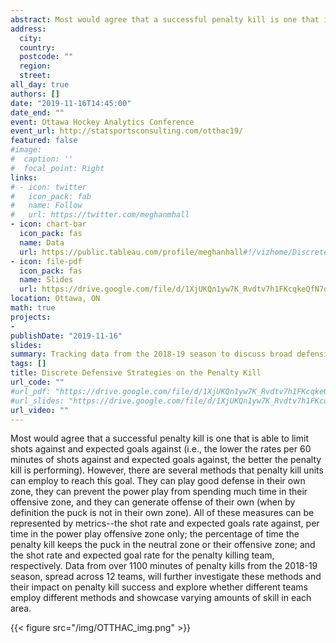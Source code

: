 ```yaml
---
abstract: Most would agree that a successful penalty kill is one that is able to limit shots against and expected goals against (i.e., the lower the rates per 60 minutes of shots against and expected goals against, the better the penalty kill is performing). However, there are several methods that penalty kill units can employ to reach this goal. They can play good defense in their own zone, they can prevent the power play from spending much time in their offensive zone, and they can generate offense of their own (when by definition the puck is not in their own zone). All of these measures can be represented by metrics--the shot rate and expected goals rate against, per time in the power play offensive zone only; the percentage of time the penalty kill keeps the puck in the neutral zone or their offensive zone; and the shot rate and expected goal rate for the penalty killing team, respectively. Data from over 1100 minutes of penalty kills from the 2018-19 season, spread across 12 teams, will further investigate these methods and their impact on penalty kill success and explore whether different teams employ different methods and showcase varying amounts of skill in each area.
address:
  city: 
  country: 
  postcode: ""
  region: 
  street: 
all_day: true
authors: []
date: "2019-11-16T14:45:00"
date_end: ""
event: Ottawa Hockey Analytics Conference
event_url: http://statsportsconsulting.com/otthac19/
featured: false
#image:
#  caption: ''
#  focal_point: Right
links:
# - icon: twitter
#   icon_pack: fab
#   name: Follow
#   url: https://twitter.com/meghanmhall
- icon: chart-bar
  icon_pack: fas
  name: Data
  url: https://public.tableau.com/profile/meghanhall#!/vizhome/DiscreteDefensiveStrategiesonthePenaltyKill/PK
- icon: file-pdf
  icon_pack: fas
  name: Slides
  url: https://drive.google.com/file/d/1XjUKQn1yw7K_Rvdtv7h1FKcqkeQfN7q6/view?usp=sharing
location: Ottawa, ON
math: true
projects:
- 
publishDate: "2019-11-16"
slides: 
summary: Tracking data from the 2018-19 season to discuss broad defensive themes on the penalty kill.  
tags: []
title: Discrete Defensive Strategies on the Penalty Kill
url_code: ""
#url_pdf: "https://drive.google.com/file/d/1XjUKQn1yw7K_Rvdtv7h1FKcqkeQfN7q6/view?usp=sharing"
#url_slides: "https://drive.google.com/file/d/1XjUKQn1yw7K_Rvdtv7h1FKcqkeQfN7q6/view?usp=sharing"
url_video: ""
---
```

Most would agree that a successful penalty kill is one that is able to limit shots against and expected goals against (i.e., the lower the rates per 60 minutes of shots against and expected goals against, the better the penalty kill is performing). However, there are several methods that penalty kill units can employ to reach this goal. They can play good defense in their own zone, they can prevent the power play from spending much time in their offensive zone, and they can generate offense of their own (when by definition the puck is not in their own zone). All of these measures can be represented by metrics--the shot rate and expected goals rate against, per time in the power play offensive zone only; the percentage of time the penalty kill keeps the puck in the neutral zone or their offensive zone; and the shot rate and expected goal rate for the penalty killing team, respectively. Data from over 1100 minutes of penalty kills from the 2018-19 season, spread across 12 teams, will further investigate these methods and their impact on penalty kill success and explore whether different teams employ different methods and showcase varying amounts of skill in each area.

{{< figure src="/img/OTTHAC_img.png" >}}

